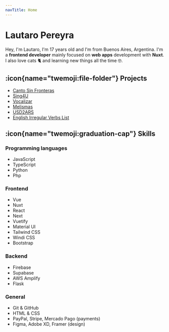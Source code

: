 ```yaml
---
navTitle: Home
---
```


# Lautaro Pereyra

Hey, I'm Lautaro, I'm 17 years old and I'm from Buenos Aires, Argentina. I'm a **frontend developer** mainly focused on **web apps** development with **Nuxt**. I also love cats 🐈 and learning new things all the time 🤓.

## :icon{name="twemoji:file-folder"} Projects

- [Canto Sin Fronteras](https://cantosinfronteras.com/)
- [Sing4U](https://sing4u.app/)
- [Vocalizar](https://vocalizar.sing4u.app/)
- [Melismas](https://melismas.sing4u.app/)
- [USD2ARS](https://usd2ars.netlify.app/)
- [English Irregular Verbs List](https://eivl.netlify.app/)

## :icon{name="twemoji:graduation-cap"} Skills

### Programming languages

- JavaScript
- TypeScript
- Python
- Php

### Frontend

- Vue
- Nuxt
- React
- Next
- Vuetify
- Material UI
- Tailwind CSS
- Windi CSS
- Bootstrap

### Backend

- Firebase
- Supabase
- AWS Amplify
- Flask

### General

- Git & GitHub
- HTML & CSS
- PayPal, Stripe, Mercado Pago (payments)
- Figma, Adobe XD, Framer (design)
